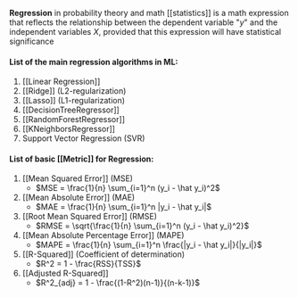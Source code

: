 **Regression** in probability theory and math [[statistics]] is a math expression that reflects the relationship between the dependent variable "$y$" and the independent variables $X$, provided that this expression will have statistical significance

#### List of the main regression algorithms in ML:

1. [[Linear Regression]]
2. [[Ridge]] (L2-regularization)
3. [[Lasso]] (L1-regularization)
4. [[DecisionTreeRegressor]]
5. [[RandomForestRegressor]]
6. [[KNeighborsRegressor]]
7. Support Vector Regression (SVR)


#### List of basic [[Metric]] for Regression:

1. [[Mean Squared Error]] (MSE)
	* $MSE = \frac{1}{n} \sum_{i=1}^n (y_i - \hat y_i)^2$
2.  [[Mean Absolute Error]] (MAE)
	* $MAE = \frac{1}{n} \sum_{i=1}^n |y_i - \hat y_i|$
3. [[Root Mean Squared Error]] (RMSE)
	* $RMSE = \sqrt{\frac{1}{n} \sum_{i=1}^n (y_i - \hat y_i)^2}$
4. [[Mean Absolute Percentage Error]] (MAPE)
	* $MAPE = \frac{1}{n} \sum_{i=1}^n \frac{|y_i - \hat y_i|}{|y_i|}$
5. [[R-Squared]] (Coefficient of determination)
	* $R^2 = 1 - \frac{RSS}{TSS}$
6. [[Adjusted R-Squared]]
	* $R^2_{adj} = 1 - \frac{(1-R^2)(n-1)}{(n-k-1)}$